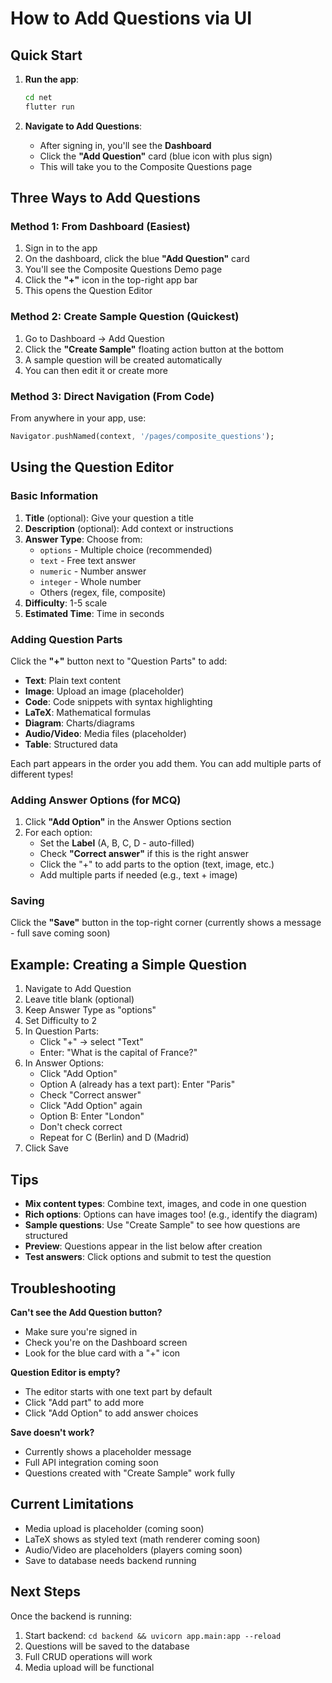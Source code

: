 # How to Add Questions via UI

## Quick Start

1. **Run the app**:
   ```bash
   cd net
   flutter run
   ```

2. **Navigate to Add Questions**:
   - After signing in, you'll see the **Dashboard**
   - Click the **"Add Question"** card (blue icon with plus sign)
   - This will take you to the Composite Questions page

## Three Ways to Add Questions

### Method 1: From Dashboard (Easiest)
1. Sign in to the app
2. On the dashboard, click the blue **"Add Question"** card
3. You'll see the Composite Questions Demo page
4. Click the **"+"** icon in the top-right app bar
5. This opens the Question Editor

### Method 2: Create Sample Question (Quickest)
1. Go to Dashboard → Add Question
2. Click the **"Create Sample"** floating action button at the bottom
3. A sample question will be created automatically
4. You can then edit it or create more

### Method 3: Direct Navigation (From Code)
From anywhere in your app, use:
```dart
Navigator.pushNamed(context, '/pages/composite_questions');
```

## Using the Question Editor

### Basic Information
1. **Title** (optional): Give your question a title
2. **Description** (optional): Add context or instructions
3. **Answer Type**: Choose from:
   - `options` - Multiple choice (recommended)
   - `text` - Free text answer
   - `numeric` - Number answer
   - `integer` - Whole number
   - Others (regex, file, composite)
4. **Difficulty**: 1-5 scale
5. **Estimated Time**: Time in seconds

### Adding Question Parts
Click the **"+"** button next to "Question Parts" to add:
- **Text**: Plain text content
- **Image**: Upload an image (placeholder)
- **Code**: Code snippets with syntax highlighting
- **LaTeX**: Mathematical formulas
- **Diagram**: Charts/diagrams
- **Audio/Video**: Media files (placeholder)
- **Table**: Structured data

Each part appears in the order you add them. You can add multiple parts of different types!

### Adding Answer Options (for MCQ)
1. Click **"Add Option"** in the Answer Options section
2. For each option:
   - Set the **Label** (A, B, C, D - auto-filled)
   - Check **"Correct answer"** if this is the right answer
   - Click the "+" to add parts to the option (text, image, etc.)
   - Add multiple parts if needed (e.g., text + image)

### Saving
Click the **"Save"** button in the top-right corner (currently shows a message - full save coming soon)

## Example: Creating a Simple Question

1. Navigate to Add Question
2. Leave title blank (optional)
3. Keep Answer Type as "options"
4. Set Difficulty to 2
5. In Question Parts:
   - Click "+" → select "Text"
   - Enter: "What is the capital of France?"
6. In Answer Options:
   - Click "Add Option"
   - Option A (already has a text part): Enter "Paris"
   - Check "Correct answer"
   - Click "Add Option" again
   - Option B: Enter "London"
   - Don't check correct
   - Repeat for C (Berlin) and D (Madrid)
7. Click Save

## Tips

- **Mix content types**: Combine text, images, and code in one question
- **Rich options**: Options can have images too! (e.g., identify the diagram)
- **Sample questions**: Use "Create Sample" to see how questions are structured
- **Preview**: Questions appear in the list below after creation
- **Test answers**: Click options and submit to test the question

## Troubleshooting

**Can't see the Add Question button?**
- Make sure you're signed in
- Check you're on the Dashboard screen
- Look for the blue card with a "+" icon

**Question Editor is empty?**
- The editor starts with one text part by default
- Click "Add part" to add more
- Click "Add Option" to add answer choices

**Save doesn't work?**
- Currently shows a placeholder message
- Full API integration coming soon
- Questions created with "Create Sample" work fully

## Current Limitations

- Media upload is placeholder (coming soon)
- LaTeX shows as styled text (math renderer coming soon)
- Audio/Video are placeholders (players coming soon)
- Save to database needs backend running

## Next Steps

Once the backend is running:
1. Start backend: `cd backend && uvicorn app.main:app --reload`
2. Questions will be saved to the database
3. Full CRUD operations will work
4. Media upload will be functional
